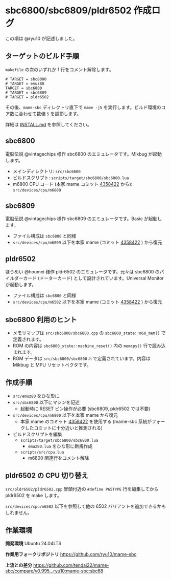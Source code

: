 # sbc6800/sbc6809/pldr6502 作成ログ

この項は @ryu10 が記述しました。

## ターゲットのビルド手順

`makefile` の次のいずれか 1 行をコメント解除します。

```
# TARGET = sbc8080
# TARGET = emuz80
TARGET = sbc6800
# TARGET = sbc6809
# TARGET = pldr6502
```

その後、`mame-sbc` ディレクトリ直下で `mame -j5` を実行します。ビルド環境のコア数に合わせて数値 `5` を調節します。

詳細は [INSTALL.md](/INSTALL.md) を参照してください。

## sbc6800

電脳伝説 @vintagechips 様作 sbc6800 のエミュレータです。Mikbug が起動します。

* メインディレクトリ: `src/sbc6800`
* ビルドスクリプト: `scripts/target/sbc6800/sbc6800.lua`
* m6800 CPU コード (本家 mame コミット [4358422](https://github.com/mamedev/mame/tree/4358422) から): `src/devices/cpu/m6800`

## sbc6809

電脳伝説 @vintagechips 様作 sbc6809 のエミュレータです。Basic が起動します。

* ファイル構成は `sbc6800` と同様
* `src/devices/cpu/m6809` 以下を本家 mame (コミット [4358422](https://github.com/mamedev/mame/tree/4358422) ) から復元

## pldr6502

ほうめい @houmei 様作 pldr6502 のエミュレータです。元々は sbc6800 のパイルダーカード (ドーターカード) として設計されています。Universal Monitor が起動します。

* ファイル構成は `sbc6800` と同様
* `src/devices/cpu/m6502` 以下を本家 mame (コミット [4358422](https://github.com/mamedev/mame/tree/4358422) ) から復元

## sbc6800 利用のヒント

* メモリマップは `src/sbc6800/sbc6800.cpp` の `sbc6800_state::m68_mem()` で定義されます。
* ROM の内容は `sbc6800_state::machine_reset()` 内の `memcpy()` 行で読み込まれます。
* ROM データは `src/sbc6800/sbc6800.h` で定義されています。内容は Mikbug と MPU リセットベクタです。

## 作成手順

* `src/emuz80` をひな形に
* `src/sbc6800` 以下にマシンを記述
    * 起動時に RESET ピン操作が必要 (sbc6809, pldr6502 では不要)
* `src/devices/cpu/m6800` 以下を本家 mame から復元
    * 本家 mame のコミット [4358422](https://github.com/mamedev/mame/tree/4358422) を使用する (mame-sbc 系統がフォークしたコミットに十分近いと推測される)
* ビルドスクリプトを編集
    * `scripts/target/sbc6800/sbc6800.lua`
        * `emuz80.lua` をひな形に新規作成
    * `scripts/src/cpu.lua` 
        * m6800 関連行をコメント解除

## pldr6502 の CPU 切り替え

`src/pldr6502/pldr6502.cpp` 冒頭付近の `#define P65TYPE` 行を編集してから pldr6502 を make します。

`src/devices/cpu/m6502` 以下を参照して他の 6502 バリアントを追加できるかもしれません。

## 作業環境

**開発環境** Ubuntu 24.04LTS 

**作業用フォークリポジトリ** https://github.com/ryu10/mame-sbc

**上流との差分** https://github.com/tendai22/mame-sbc/compare/v0.995...ryu10:mame-sbc:sbc68
